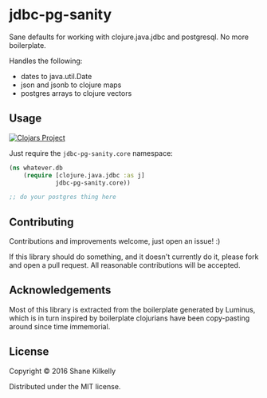 # jdbc-pg-sanity

Sane defaults for working with clojure.java.jdbc and postgresql.
No more boilerplate.

Handles the following:

- dates to java.util.Date
- json and jsonb to clojure maps
- postgres arrays to clojure vectors


## Usage

[![Clojars Project](https://img.shields.io/clojars/v/jdbc-pg-sanity.svg)](https://clojars.org/jdbc-pg-sanity)

Just require the `jdbc-pg-sanity.core` namespace:

```clojure
(ns whatever.db
    (require [clojure.java.jdbc :as j]
             jdbc-pg-sanity.core))

;; do your postgres thing here
```


## Contributing

Contributions and improvements welcome, just open an issue! :)

If this library should do something, and it doesn't currently do it, please fork
and open a pull request. All reasonable contributions will be accepted.


## Acknowledgements

Most of this library is extracted from the boilerplate generated by Luminus,
which is in turn inspired by boilerplate clojurians have been copy-pasting around
since time immemorial.


## License

Copyright © 2016 Shane Kilkelly

Distributed under the MIT license.
